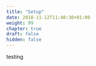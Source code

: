 ```yaml
---
title: "Setup"
date: 2018-11-12T11:40:30+01:00
weight: 99
chapter: true
draft: false
hidden: false
---
```


testing
